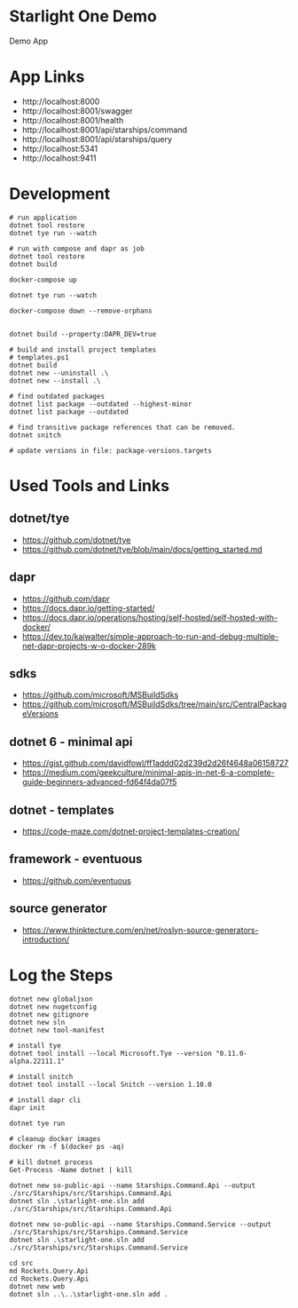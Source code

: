 # Starlight One Demo

Demo App

# App Links

* http://localhost:8000
* http://localhost:8001/swagger
* http://localhost:8001/health
* http://localhost:8001/api/starships/command
* http://localhost:8001/api/starships/query
* http://localhost:5341
* http://localhost:9411

# Development

```
# run application
dotnet tool restore
dotnet tye run --watch
```

```
# run with compose and dapr as job
dotnet tool restore
dotnet build

docker-compose up

dotnet tye run --watch

docker-compose down --remove-orphans


dotnet build --property:DAPR_DEV=true
```



```
# build and install project templates
# templates.ps1
dotnet build
dotnet new --uninstall .\
dotnet new --install .\
```

```
# find outdated packages
dotnet list package --outdated --highest-minor
dotnet list package --outdated

# find transitive package references that can be removed.
dotnet snitch

# update versions in file: package-versions.targets
```   

# Used Tools and Links

## dotnet/tye

* https://github.com/dotnet/tye
* https://github.com/dotnet/tye/blob/main/docs/getting_started.md

## dapr

* https://github.com/dapr
* https://docs.dapr.io/getting-started/
* https://docs.dapr.io/operations/hosting/self-hosted/self-hosted-with-docker/
* https://dev.to/kaiwalter/simple-approach-to-run-and-debug-multiple-net-dapr-projects-w-o-docker-289k

## sdks

* https://github.com/microsoft/MSBuildSdks
* https://github.com/microsoft/MSBuildSdks/tree/main/src/CentralPackageVersions

## dotnet 6 - minimal api

* https://gist.github.com/davidfowl/ff1addd02d239d2d26f4648a06158727
* https://medium.com/geekculture/minimal-apis-in-net-6-a-complete-guide-beginners-advanced-fd64f4da07f5

## dotnet - templates

* https://code-maze.com/dotnet-project-templates-creation/

## framework - eventuous

* https://github.com/eventuous

## source generator

* https://www.thinktecture.com/en/net/roslyn-source-generators-introduction/

# Log the Steps

```
dotnet new globaljson
dotnet new nugetconfig
dotnet new gitignore
dotnet new sln
dotnet new tool-manifest

# install tye
dotnet tool install --local Microsoft.Tye --version "0.11.0-alpha.22111.1"

# install snitch
dotnet tool install --local Snitch --version 1.10.0

# install dapr cli
dapr init

dotnet tye run

# cleanup docker images
docker rm -f $(docker ps -aq)

# kill dotnet process
Get-Process -Name dotnet | kill
```

```
dotnet new so-public-api --name Starships.Command.Api --output ./src/Starships/src/Starships.Command.Api
dotnet sln .\starlight-one.sln add ./src/Starships/src/Starships.Command.Api

dotnet new so-public-api --name Starships.Command.Service --output ./src/Starships/src/Starships.Command.Service
dotnet sln .\starlight-one.sln add ./src/Starships/src/Starships.Command.Service
```

```
cd src
md Rockets.Query.Api
cd Rockets.Query.Api
dotnet new web
dotnet sln ..\..\starlight-one.sln add .
```

